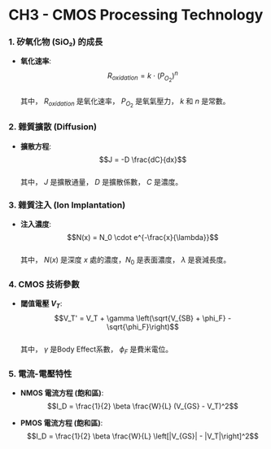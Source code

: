 # CH3 - CMOS Processing Technology

### 1. 矽氧化物 (SiO₂) 的成長
- **氧化速率**:  
  $$R_{oxidation} = k \cdot (P_{O_2})^n$$  
  其中， $R_{oxidation}$ 是氧化速率， $P_{O_2}$ 是氧氣壓力， $k$ 和 $n$ 是常數。

### 2. 雜質擴散 (Diffusion)
- **擴散方程**:  
  $$J = -D \frac{dC}{dx}$$  
  其中， $J$ 是擴散通量， $D$ 是擴散係數， $C$ 是濃度。

### 3. 雜質注入 (Ion Implantation)
- **注入濃度**:  
  $$N(x) = N_0 \cdot e^{-\frac{x}{\lambda}}$$  
  其中， $N(x)$ 是深度 $x$ 處的濃度，$N_0$ 是表面濃度， $\lambda$ 是衰減長度。

### 4. CMOS 技術參數
- **閾值電壓 $V_T$**:  
  $$V_T' = V_T + \gamma \left(\sqrt{V_{SB} + \phi_F} - \sqrt{\phi_F}\right)$$  
  其中， $\gamma$ 是Body Effect系數， $\phi_F$ 是費米電位。

### 5. 電流-電壓特性
- **NMOS 電流方程 (飽和區)**:  
  $$I_D = \frac{1}{2} \beta \frac{W}{L} (V_{GS} - V_T)^2$$  

- **PMOS 電流方程 (飽和區)**:  
  $$I_D = \frac{1}{2} \beta \frac{W}{L} \left[|V_{GS}| - |V_T|\right]^2$$  
